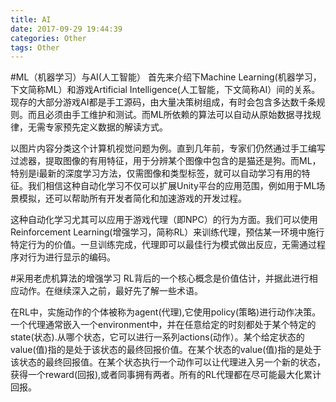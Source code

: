 ```yaml
---
title: AI
date: 2017-09-29 19:44:39
categories: Other
tags: Other
---
```

#ML（机器学习）与AI(人工智能）
首先来介绍下Machine Learning(机器学习，下文简称ML）和游戏Artificial Intelligence(人工智能，下文简称AI）间的关系。现存的大部分游戏AI都是手工源码，由大量决策树组成，有时会包含多达数千条规则。而且必须由手工维护和测试。而ML所依赖的算法可以自动从原始数据寻找规律，无需专家预先定义数据的解读方式。

以图片内容分类这个计算机视觉问题为例。直到几年前，专家们仍然通过手工编写过滤器，提取图像的有用特征，用于分辨某个图像中包含的是猫还是狗。而ML，特别是i最新的深度学习方法，仅需图像和类型标签，就可以自动学习有用的特征。我们相信这种自动化学习不仅可以扩展Unity平台的应用范围，例如用于ML场景模拟，还可以帮助所有开发者简化和加速游戏的开发过程。

这种自动化学习尤其可以应用于游戏代理（即NPC）的行为方面。我们可以使用Reinforcement Learning(增强学习，简称RL）来训练代理，预估某一环境中施行特定行为的价值。一旦训练完成，代理即可以最佳行为模式做出反应，无需通过程序对行为进行显示的编码。

#采用老虎机算法的增强学习
RL背后的一个核心概念是价值估计，并据此进行相应动作。在继续深入之前，最好先了解一些术语。

在RL中，实施动作的个体被称为agent(代理),它使用policy(策略)进行动作决策。一个代理通常嵌入一个environment中，并在任意给定的时刻都处于某个特定的state(状态).从哪个状态，它可以进行一系列actions(动作）。某个给定状态的value(值)指的是处于该状态的最终回报价值。在某个状态的value(值)指的是处于该状态的最终回报值。在某个状态执行一个动作可以让代理进入另一个新的状态，获得一个reward(回报),或者同事拥有两者。所有的RL代理都在尽可能最大化累计回报。

